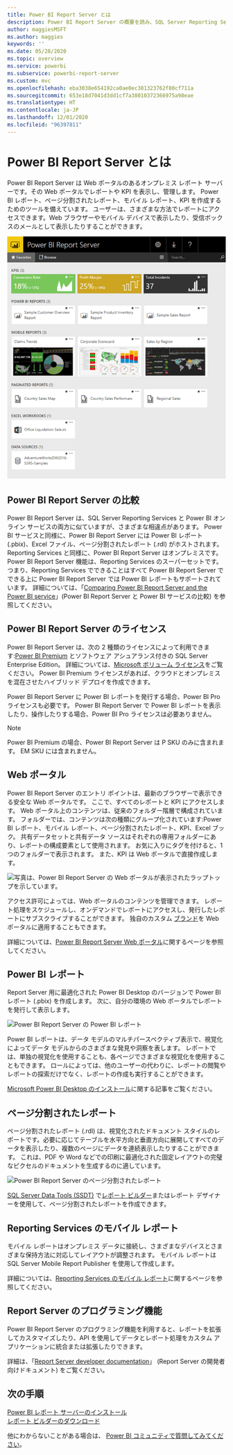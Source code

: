 ```yaml
---
title: Power BI Report Server とは
description: Power BI Report Server の概要を読み、SQL Server Reporting Services (SSRS) やその他の Power BI とどのように適合するかについて理解してください。
author: maggiesMSFT
ms.author: maggies
keywords: ''
ms.date: 05/28/2020
ms.topic: overview
ms.service: powerbi
ms.subservice: powerbi-report-server
ms.custom: mvc
ms.openlocfilehash: eba3038e654192ca0ae0ec381323762f80cf711a
ms.sourcegitcommit: 653e18d7041d3dd1cf7a38010372366975a98eae
ms.translationtype: HT
ms.contentlocale: ja-JP
ms.lasthandoff: 12/01/2020
ms.locfileid: "96397811"
---
```

# <a name="what-is-power-bi-report-server"></a>Power BI Report Server とは

Power BI Report Server は Web ポータルのあるオンプレミス レポート サーバーです。その Web ポータルでレポートや KPI を表示し、管理します。 Power BI レポート、ページ分割されたレポート、モバイル レポート、KPI を作成するためのツールを備えています。 ユーザーは、さまざまな方法でレポートにアクセスできます。Web ブラウザーやモバイル デバイスで表示したり、受信ボックスのメールとして表示したりすることができます。

![スクリーンショットには、Power BI Report Server の Web ポータルが表示されています。](media/get-started/power-bi-report-server-overview.png)

## <a name="comparing-power-bi-report-server"></a>Power BI Report Server の比較 
Power BI Report Server は、SQL Server Reporting Services と Power BI オンライン サービスの両方に似ていますが、さまざまな相違点があります。 Power BI サービスと同様に、Power BI Report Server には Power BI レポート (.pbix)、Excel ファイル、ページ分割されたレポート (.rdl) がホストされます。 Reporting Services と同様に、Power BI Report Server はオンプレミスです。 Power BI Report Server 機能は、Reporting Services のスーパーセットです。つまり、Reporting Services でできることはすべて Power BI Report Server でできる上に Power BI Report Server では Power BI レポートもサポートされています。 詳細については、「[Comparing Power BI Report Server and the Power BI service](compare-report-server-service.md)」(Power BI Report Server と Power BI サービスの比較) を参照してください。

## <a name="licensing-power-bi-report-server"></a>Power BI Report Server のライセンス
Power BI Report Server は、次の 2 種類のライセンスによって利用できます:[Power BI Premium](../admin/service-premium-what-is.md) とソフトウェア アシュアランス付きの SQL Server Enterprise Edition。 詳細については、[Microsoft ボリューム ライセンス](https://www.microsoftvolumelicensing.com/DocumentSearch.aspx?Mode=3&DocumentTypeId=1&ShowArchived=True)をご覧ください。 Power BI Premium ライセンスがあれば、クラウドとオンプレミスを混在させたハイブリッド デプロイを作成できます。

Power BI Report Server に Power BI レポートを発行する場合、Power BI Pro ライセンスも必要です。 Power BI Report Server で Power BI レポートを表示したり、操作したりする場合、Power BI Pro ライセンスは必要ありません。

> [!NOTE]
> Power BI Premium の場合、Power BI Report Server は P SKU のみに含まれます。 EM SKU には含まれません。

## <a name="web-portal"></a>Web ポータル
Power BI Report Server のエントリ ポイントは、最新のブラウザーで表示できる安全な Web ポータルです。 ここで、すべてのレポートと KPI にアクセスします。 Web ポータル上のコンテンツは、従来のフォルダー階層で構成されています。 フォルダーでは、コンテンツは次の種類にグループ化されています:Power BI レポート、モバイル レポート、ページ分割されたレポート、KPI、Excel ブック。 共有データセットと共有データ ソースはそれぞれの専用フォルダーにあり、レポートの構成要素として使用されます。 お気に入りにタグを付けると、1 つのフォルダーで表示されます。 また、KPI は Web ポータルで直接作成します。 

![写真は、Power BI Report Server の Web ポータルが表示されたラップトップを示しています。](media/get-started/web-portal.png)

アクセス許可によっては、Web ポータルのコンテンツを管理できます。 レポート処理をスケジュールし、オンデマンドでレポートにアクセスし、発行したレポートにサブスクライブすることができます。 独自のカスタム [ブランド](/sql/reporting-services/branding-the-web-portal)を Web ポータルに適用することもできます。 

詳細については、[Power BI Report Server Web ポータル](/sql/reporting-services/web-portal-ssrs-native-mode)に関するページを参照してください。

## <a name="power-bi-reports"></a>Power BI レポート
Report Server 用に最適化された Power BI Desktop のバージョンで Power BI レポート (.pbix) を作成します。 次に、自分の環境の Web ポータルでレポートを発行して表示します。

![Power BI Report Server の Power BI レポート](media/get-started/powerbi-reports.png)

Power BI レポートは、データ モデルのマルチパースペクティブ表示で、視覚化によってデータ モデルからのさまざまな発見や洞察を表します。  レポートでは、単独の視覚化を使用することも、各ページでさまざまな視覚化を使用することもできます。 ロールによっては、他のユーザーの代わりに、レポートの閲覧やレポートの探索だけでなく、レポートの作成も実行することができます。

[Microsoft Power BI Desktop のインストール](install-powerbi-desktop.md)に関する記事をご覧ください。

## <a name="paginated-reports"></a>ページ分割されたレポート
ページ分割されたレポート (.rdl) は、視覚化されたドキュメント スタイルのレポートです。必要に応じてテーブルを水平方向と垂直方向に展開してすべてのデータを表示したり、複数のページにデータを連続表示したりすることができます。 これは、PDF や Word などでの印刷に最適化された固定レイアウトの完璧なピクセルのドキュメントを生成するのに適しています。 

![Power BI Report Server のページ分割されたレポート](media/get-started/paginated-reports.png)

[SQL Server Data Tools (SSDT)](/sql/reporting-services/tools/reporting-services-in-sql-server-data-tools-ssdt) で[レポート ビルダー](/sql/reporting-services/report-builder/report-builder-in-sql-server-2016)またはレポート デザイナーを使用して、ページ分割されたレポートを作成できます。

## <a name="reporting-services-mobile-reports"></a>Reporting Services のモバイル レポート
モバイル レポートはオンプレミス データに接続し、さまざまなデバイスとさまざまな保持方法に対応してレイアウトが調整されます。 モバイル レポートは SQL Server Mobile Report Publisher を使用して作成します。

詳細については、[Reporting Services のモバイル レポート](/sql/reporting-services/mobile-reports/create-mobile-reports-with-sql-server-mobile-report-publisher)に関するページを参照してください。 

## <a name="report-server-programming-features"></a>Report Server のプログラミング機能
Power BI Report Server のプログラミング機能を利用すると、レポートを拡張してカスタマイズしたり、API を使用してデータとレポート処理をカスタム アプリケーションに統合または拡張したりできます。

詳細は、「[Report Server developer documentation](/sql/reporting-services/reporting-services-developer-documentation)」 (Report Server の開発者向けドキュメント) をご覧ください。

## <a name="next-steps"></a>次の手順
[Power BI レポート サーバーのインストール](install-report-server.md)  
[レポート ビルダーのダウンロード](https://www.microsoft.com/download/details.aspx?id=53613)  

他にわからないことがある場合は、 [Power BI コミュニティで質問してみてください](https://community.powerbi.com/)。